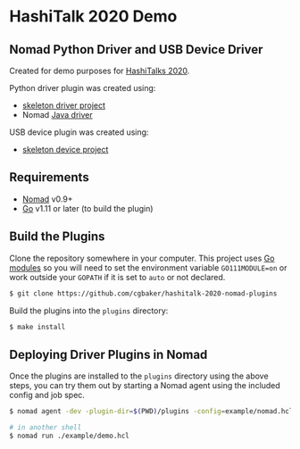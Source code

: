 HashiTalk 2020 Demo
==========

Nomad Python Driver and USB Device Driver
-------------------

Created for demo purposes for [HashiTalks 2020](https://events.hashicorp.com/hashitalks2020).

Python driver plugin was created using:
* [skeleton driver project](https://github.com/hashicorp/nomad-skeleton-driver-plugin) 
* Nomad [Java driver](https://nomadproject.io/docs/drivers/java/)

USB device plugin was created using:
* [skeleton device project](https://github.com/hashicorp/nomad-skeleton-device-plugin) 

Requirements
-------------------

- [Nomad](https://www.nomadproject.io/downloads.html) v0.9+
- [Go](https://golang.org/doc/install) v1.11 or later (to build the plugin)

Build the Plugins
-------------------

Clone the repository somewhere in your computer. This project uses
[Go modules](https://blog.golang.org/using-go-modules) so you will need to set
the environment variable `GO111MODULE=on` or work outside your `GOPATH` if it
is set to `auto` or not declared.

```sh
$ git clone https://github.com/cgbaker/hashitalk-2020-nomad-plugins
```

Build the plugins into the `plugins` directory:
```sh
$ make install
```

## Deploying Driver Plugins in Nomad

Once the plugins are installed to the `plugins` directory using the above steps, 
you can try them out by starting a Nomad agent using the included config and job spec.

```sh
$ nomad agent -dev -plugin-dir=$(PWD)/plugins -config=example/nomad.hcl

# in another shell
$ nomad run ./example/demo.hcl
```

